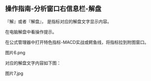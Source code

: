 ## 操作指南-分析窗口右信息栏-解盘

『解』或者『解盘』， 是指标对应的解盘文字显示内容。

在电脑解盘中看操作提示。

在公式管理器中打开特色指标-MACD实战或鳄鱼线，将指标拉到附图窗口。


图片6.png

对应的解盘文字内容如下图：



图片7.jpg